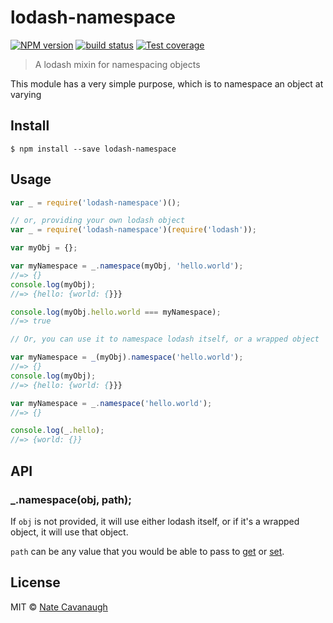 # lodash-namespace
[![NPM version][npm-image]][npm-url]
[![build status][travis-image]][travis-url]
[![Test coverage][coveralls-image]][coveralls-url]

> A lodash mixin for namespacing objects

This module has a very simple purpose, which is to namespace an object at varying

## Install

```
$ npm install --save lodash-namespace
```


## Usage

```js
var _ = require('lodash-namespace')();

// or, providing your own lodash object
var _ = require('lodash-namespace')(require('lodash'));

var myObj = {};

var myNamespace = _.namespace(myObj, 'hello.world');
//=> {}
console.log(myObj);
//=> {hello: {world: {}}}

console.log(myObj.hello.world === myNamespace);
//=> true

// Or, you can use it to namespace lodash itself, or a wrapped object

var myNamespace = _(myObj).namespace('hello.world');
//=> {}
console.log(myObj);
//=> {hello: {world: {}}}

var myNamespace = _.namespace('hello.world');
//=> {}

console.log(_.hello);
//=> {world: {}}
```


## API

### _.namespace(obj, path);

If `obj` is not provided, it will use either lodash itself, or if it's a wrapped object, it will use that object.

`path` can be any value that you would be able to pass to [get](https://lodash.com/docs#get) or [set](https://lodash.com/docs#set).

## License

MIT © [Nate Cavanaugh](http://alterform.com)

[npm-image]: https://img.shields.io/npm/v/lodash-namespace.svg?style=flat-square
[npm-url]: https://npmjs.org/package/lodash-namespace
[travis-image]: https://img.shields.io/travis/natecavanaugh/lodash-namespace/master.svg?style=flat-square
[travis-url]: https://travis-ci.org/natecavanaugh/lodash-namespace
[coveralls-image]: https://img.shields.io/coveralls/natecavanaugh/lodash-namespace/master.svg?style=flat-square
[coveralls-url]: https://coveralls.io/r/natecavanaugh/lodash-namespace?branch=master